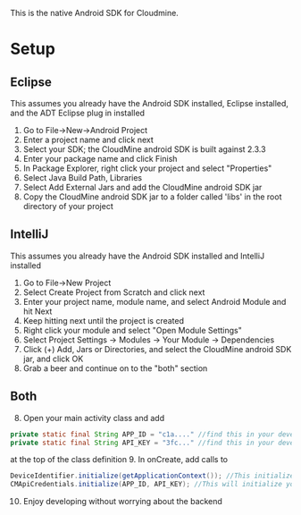 This is the native Android SDK for Cloudmine. 

Setup
====

Eclipse
----

This assumes you already have the Android SDK installed, Eclipse installed, and the ADT Eclipse plug in installed

1. Go to File->New->Android Project
2. Enter a project name and click next
3. Select your SDK; the CloudMine android SDK is built against 2.3.3
4. Enter your package name and click Finish
5. In Package Explorer, right click your project and select "Properties"
6. Select Java Build Path, Libraries
7. Select Add External Jars and add the CloudMine android SDK jar
8. Copy the CloudMine android SDK jar to a folder called 'libs' in the root directory of your project

IntelliJ
----

This assumes you already have the Android SDK installed and IntelliJ installed

1. Go to File->New Project
2. Select Create Project from Scratch and click next
3. Enter your project name, module name, and select Android Module and hit Next
4. Keep hitting next until the project is created
5. Right click your module and select "Open Module Settings"
6. Select Project Settings -> Modules -> Your Module -> Dependencies
7. Click (+) Add, Jars or Directories, and select the CloudMine android SDK jar, and click OK
8. Grab a beer and continue on to the "both" section

Both
----

8. Open your main activity class and add
```java
private static final String APP_ID = "c1a...." //find this in your developer console
private static final String API_KEY = "3fc..." //find this in your developer console
```
at the top of the class definition
9. In onCreate, add calls to
```java        
DeviceIdentifier.initialize(getApplicationContext()); //This initializes the unique ID that will be sent with each request to identify this user
CMApiCredentials.initialize(APP_ID, API_KEY); //This will initialize your credentials
```
10. Enjoy developing without worrying about the backend
